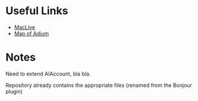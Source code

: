 # Useful Links #

  * [MacLive](http://code.google.com/p/maclive)
  * [Map of Adium](http://trac.adiumx.com/wiki/MapOfAdium)


# Notes #

Need to extend AIAccount, bla bla.

Repository already contains the appropriate files (renamed from the Bonjour plugin)







